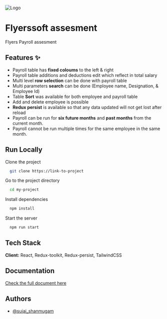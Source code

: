 
![Logo](https://flyerssoft.com/images/flyers-logo.svg)


# Flyerssoft assesment

Flyers Payroll assesment 

## Features ✨

-   Payroll table has **fixed coloums** to the left & right
-   Payroll table additions and deductions edit which reflect in total salary
-   Multi level **row selection** can be done with payroll table
-   Multi parameters **search** can be done (Employee name, Designation, & Employee Id)
-   Table **Sort** was available for both employee and payroll table
-   Add and delete employee is possible 
-   **Redux persist** is available so that any data updated will not get lost after reload
-   Payroll can be run for **six future months** and **past months** from the current month.
-   Payroll cannot be run multiple times for the same employee in the same month.



## Run Locally

Clone the project

```bash
  git clone https://link-to-project
```

Go to the project directory

```bash
  cd my-project
```

Install dependencies

```bash
  npm install
```

Start the server

```bash
  npm run start
```


## Tech Stack

**Client:** React, Redux-toolkit, Redux-persist, TailwindCSS




## Documentation

[Check the full document here](https://docs.google.com/document/d/1ugt4QYyzqEg9afLNNTWSEHqg7ZJJhcHyFmJphwcFvdI/edit)


## Authors

- [@sujai_shanmugam](https://github.com/suj-ai)

